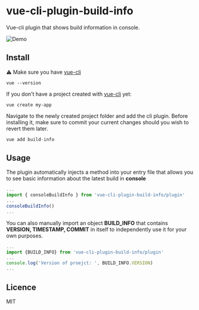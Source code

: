 
# vue-cli-plugin-build-info

Vue-cli plugin that shows build information in console.

![Demo](docs/demo.png)

## Install
:warning: Make sure you have [vue-cli](https://cli.vuejs.org/)

```
vue --version
```

If you don't have a project created with [vue-cli](https://cli.vuejs.org/) yet:

```
vue create my-app
```

Navigate to the newly created project folder and add the cli plugin. Before installing it, make sure to commit your current changes should you wish to revert them later.

``` js
vue add build-info
```
## Usage
The plugin automatically injects a method into your entry file that allows you to see basic information about the latest build in **console**
``` js
...
import { consoleBuildInfo } from 'vue-cli-plugin-build-info/plugin'
...
consoleBuildInfo()
...
```
You can also manually import an object **BUILD_INFO** that contains **VERSION, TIMESTAMP, COMMIT** in itself to independently use it for your own purposes.
``` js
...
import {BUILD_INFO} from 'vue-cli-plugin-build-info/plugin'
...
console.log('Version of proejct: ', BUILD_INFO.VERSION)
...
```
## Licence
MIT
